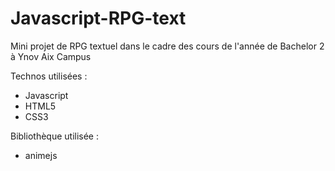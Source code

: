 # Javascript-RPG-text
Mini projet de RPG textuel dans le cadre des cours de l'année de Bachelor 2 à Ynov Aix Campus

Technos utilisées :
* Javascript
* HTML5
* CSS3

Bibliothèque utilisée :
* animejs
